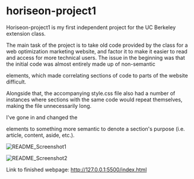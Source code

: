 # horiseon-project1

Horiseon-project1 is my first independent project for the UC Berkeley extension class.

The main task of the project is to take old code provided by the class for a web optimization marketing website, and factor it to make it easier to read and access for more technical users. The issue in the beginning was that the initial code was almost entirely made up of non-semantic <div> elements, which made correlating sections of code to parts of the website difficult. 
  
Alongside that, the accompanying style.css file also had a number of instances where sections with the same code would repeat themselves, making the file unnecessarily long. 
  
I've gone in and changed the <div> elements to something more semantic to denote a section's purpose (i.e. article, content, aside, etc.). 
  
  ![README_Screenshot1](https://user-images.githubusercontent.com/88342540/134784561-9127ce2c-40ff-475a-b572-c66af03fcf52.png)
  
  ![README_Screenshot2](https://user-images.githubusercontent.com/88342540/134784716-373eed4a-071e-4fc0-becd-61aabbfdd22f.png)

  Link to finished webpage:
  http://127.0.0.1:5500/index.html
